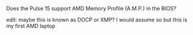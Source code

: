 Does the Pulse 15 support AMD Memory Profile (A.M.P.) in the BIOS?

edit: maybe this is known as DOCP or XMP? I would assume so but this is my first AMD laptop
